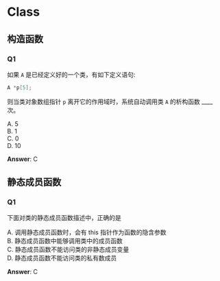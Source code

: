 # Class

## 构造函数

### Q1

如果 `A` 是已经定义好的一个类，有如下定义语句:
```cpp
A *p[5];
```
则当类对象数组指针 `p` 离开它的作用域时，系统自动调用类 `A` 的析构函数 ____ 次。

A. 5 <br>
B. 1 <br>
C. 0 <br>
D. 10

**Answer**: C

## 静态成员函数

### Q1

下面对类的静态成员函数描述中，正确的是

A. 调用静态成员函数时，会有 this 指针作为函数的隐含参数 <br>
B. 静态成员函数中能够调用类中的成员函数 <br>
C. 静态成员函数不能访问类的非静态成员变量 <br>
D. 静态成员函数不能访问类的私有数成员

**Answer**: C
